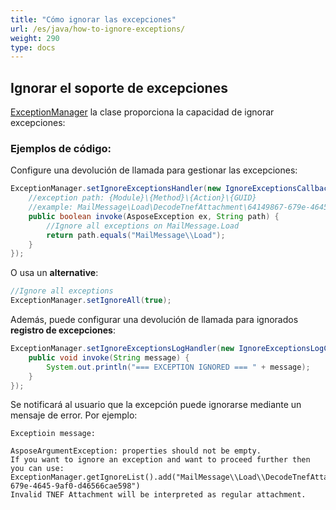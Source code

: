 ```yaml
---
title: "Cómo ignorar las excepciones"
url: /es/java/how-to-ignore-exceptions/
weight: 290
type: docs
---
```



## **Ignorar el soporte de excepciones**
[ExceptionManager](https://apireference.aspose.com/email/java/com.aspose.email/ExceptionManager) la clase proporciona la capacidad de ignorar excepciones:

### **Ejemplos de código:**

Configure una devolución de llamada para gestionar las excepciones:
~~~java
ExceptionManager.setIgnoreExceptionsHandler(new IgnoreExceptionsCallback() {
    //exception path: {Module}\{Method}\{Action}\{GUID}
    //example: MailMessage\Load\DecodeTnefAttachment\64149867-679e-4645-9af0-d46566cae598
    public boolean invoke(AsposeException ex, String path) {
        //Ignore all exceptions on MailMessage.Load
        return path.equals("MailMessage\\Load");
    }
});
~~~

O usa un **alternative**:
~~~java
//Ignore all exceptions
ExceptionManager.setIgnoreAll(true);
~~~

Además, puede configurar una devolución de llamada para ignorados **registro de excepciones**:
~~~java
ExceptionManager.setIgnoreExceptionsLogHandler(new IgnoreExceptionsLogCallback() {
    public void invoke(String message) {
        System.out.println("=== EXCEPTION IGNORED === " + message);
    }
});
~~~

Se notificará al usuario que la excepción puede ignorarse mediante un mensaje de error. Por ejemplo:
~~~
Exceptioin message:

AsposeArgumentException: properties should not be empty.
If you want to ignore an exception and want to proceed further then you can use:
ExceptionManager.getIgnoreList().add("MailMessage\\Load\\DecodeTnefAttachment\\64149867-679e-4645-9af0-d46566cae598")
Invalid TNEF Attachment will be interpreted as regular attachment.
~~~
